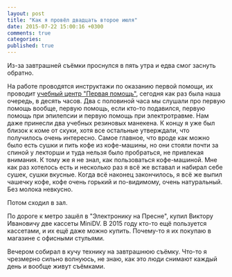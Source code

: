 ```yaml
---
layout: post
title: "Как я провёл двадцать второе июля"
date: 2015-07-22 15:00:16 +0300
comments: true
categories: 
published: true
---
```

 Из-за завтрашней съёмки проснулся в пять утра и едва смог заснуть обратно.

На работе проводятся инструктажи по оказанию первой помощи, их проводит [учебный центр "Первая помощь"](http://www.whitecross.ru), сегодня как раз была наша очередь, в десять часов. Два с половиной часа мы слушали про первую помощь вообще, первую помощь, если кто-то подавился, первую помощь при эпилепсии и первую помощь при электротравме. Нам даже принесли два учебных резиновых манекена. К концу я уже был близок к коме от скуки, хотя все остальные утверждали, что получилось очень интересно. Самое главное, что вроде как можно было есть сушки и пить кофе из кофе-машины, но они стояли почти за спиной у лекторши и туда нельзя было пробраться, не привлекая внимания. К тому же я не знал, как пользоваться кофе-машиной. Мне как раз хотелось есть и несколько раз я всё же вставал и набирал себе сушек, сушки вкусные. Когда всё наконец закончилось, я всё же выпил чашечку кофе, кофе очень горький и по-видимому, очень натуральный. Без молока невкусно.

Потом сходил в зал.

По дороге к метро зашёл в "Электронику на Пресне", купил Виктору Ивановичу две кассеты MiniDV. В 2015 году кто-то ещё пользуется кассетами, и их ещё даже можно купить. Почему-то я их покупаю в магазине с офисными стульями.

Вечером собирал в кучу технику на завтрашнюю съёмку. Что-то я чрезмерно сильно волнуюсь, не знаю, как это люди снимают каждый день и вообще живут съёмками.